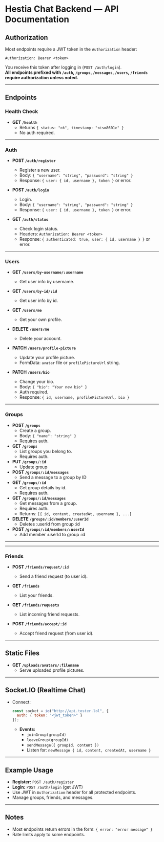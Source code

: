 # Hestia Chat Backend — API Documentation

## Authorization

Most endpoints require a JWT token in the `Authorization` header:
```
Authorization: Bearer <token>
```
You receive this token after logging in (`POST /auth/login`).  
**All endpoints prefixed with `/auth`, `/groups`, `/messages`, `/users`, `/friends` require authorization unless noted.**

---

## Endpoints

### Health Check

- **GET `/health`**
  - Returns `{ status: "ok", timestamp: "<iso8601>" }`
  - No auth required.

---

### Auth

- **POST `/auth/register`**
  - Register a new user.
  - Body: `{ "username": "string", "password": "string" }`
  - Response: `{ user: { id, username }, token }` or error.

- **POST `/auth/login`**
  - Login.
  - Body: `{ "username": "string", "password": "string" }`
  - Response: `{ user: { id, username }, token }` or error.

- **GET `/auth/status`**
  - Check login status.
  - Headers: `Authorization: Bearer <token>`
  - Response: `{ authenticated: true, user: { id, username } }` or error.

---

### Users

- **GET `/users/by-username/:username`**
  - Get user info by username.

- **GET `/users/by-id/:id`**
  - Get user info by id.

- **GET `/users/me`**
  - Get your own profile.

- **DELETE `/users/me`**
  - Delete your account.

- **PATCH `/users/profile-picture`**
  - Update your profile picture.
  - FormData: `avatar` file or `profilePictureUrl` string.

- **PATCH `/users/bio`**
  - Change your bio.
  - Body: `{ "bio": "Your new bio" }`
  - Auth required.
  - Response: `{ id, username, profilePictureUrl, bio }`

---

### Groups

- **POST `/groups`**
  - Create a group.
  - Body: `{ "name": "string" }`
  - Requires auth.
- **GET `/groups`**
  - List groups you belong to.
  - Requires auth.
- **PUT `/groups/:id`**
  - Update group
- **POST `/groups/:id/messages`** 
  - Send a message to a group by ID
- **GET `/groups/:id`**
  - Get group details by id.
  - Requires auth.
- **GET `/groups/:id/messages`**
  - Get messages from a group.
  - Requires auth.
  - Returns: `[{ id, content, createdAt, username }, ...]`
- **DELETE `/groups/:id/members/:userId`**
  - Deletes :userId from group :id
- **POST `/groups/:id/members/:userId`** 
  - Add member :userId to group :id
---

---

### Friends

- **POST `/friends/request/:id`**
  - Send a friend request (to user id).

- **GET `/friends`**
  - List your friends.

- **GET `/friends/requests`**
  - List incoming friend requests.

- **POST `/friends/accept/:id`**
  - Accept friend request (from user id).

---

## Static Files

- **GET `/uploads/avatars/:filename`**
  - Serve uploaded profile pictures.

---

## Socket.IO (Realtime Chat)

- Connect:  
  ```js
  const socket = io("http://api.toster.lol", {
    auth: { token: "<jwt_token>" }
  });
  ```
  - **Events:**  
    - `joinGroup(groupId)`
    - `leaveGroup(groupId)`
    - `sendMessage({ groupId, content })`
    - Listen for: `newMessage { id, content, createdAt, username }`

---

## Example Usage

- **Register:** `POST /auth/register`
- **Login:** `POST /auth/login` (get JWT)
- Use JWT in `Authorization` header for all protected endpoints.
- Manage groups, friends, and messages.

---

## Notes

- Most endpoints return errors in the form: `{ error: "error message" }`
- Rate limits apply to some endpoints.
